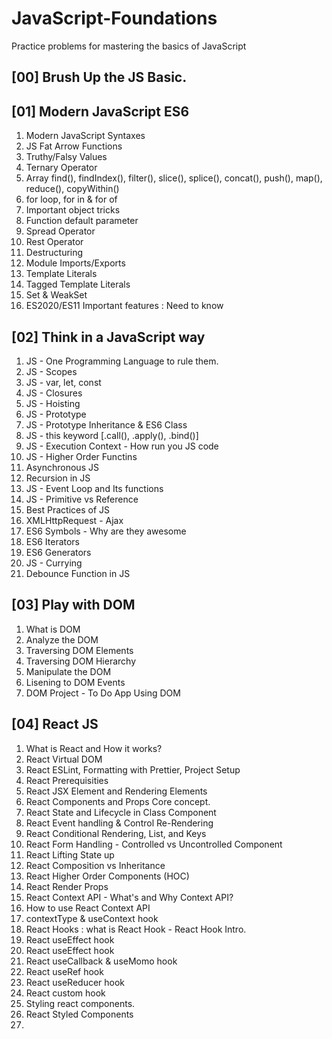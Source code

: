 # JavaScript-Foundations

Practice problems for mastering the basics of JavaScript

## [00] Brush Up the JS Basic.

## [01] Modern JavaScript ES6

1. Modern JavaScript Syntaxes
2. JS Fat Arrow Functions
3. Truthy/Falsy Values
4. Ternary Operator
5. Array find(), findIndex(), filter(), slice(), splice(), concat(), push(), map(), reduce(), copyWithin()
6. for loop, for in & for of
7. Important object tricks
8. Function default parameter
9. Spread Operator
10. Rest Operator
11. Destructuring
12. Module Imports/Exports
13. Template Literals
14. Tagged Template Literals
15. Set & WeakSet
16. ES2020/ES11 Important features : Need to know

## [02] Think in a JavaScript way

1. JS - One Programming Language to rule them.
2. JS - Scopes
3. JS - var, let, const
4. JS - Closures
5. JS - Hoisting
6. JS - Prototype
7. JS - Prototype Inheritance & ES6 Class
8. JS - this keyword [.call(), .apply(), .bind()]
9. JS - Execution Context - How run you JS code
10. JS - Higher Order Functins
11. Asynchronous JS
12. Recursion in JS
13. JS - Event Loop and Its functions
14. JS - Primitive vs Reference
15. Best Practices of JS
16. XMLHttpRequest - Ajax
17. ES6 Symbols - Why are they awesome
18. ES6 Iterators
19. ES6 Generators
20. JS - Currying
21. Debounce Function in JS

## [03] Play with DOM

1. What is DOM
2. Analyze the DOM
3. Traversing DOM Elements
4. Traversing DOM Hierarchy
5. Manipulate the DOM
6. Lisening to DOM Events
7. DOM Project - To Do App Using DOM

## [04] React JS

1. What is React and How it works?
2. React Virtual DOM
3. React ESLint, Formatting with Prettier, Project Setup
4. React Prerequisities
5. React JSX Element and Rendering Elements
6. React Components and Props Core concept.
7. React State and Lifecycle in Class Component
8. React Event handling & Control Re-Rendering
9. React Conditional Rendering, List, and Keys
10. React Form Handling - Controlled vs Uncontrolled Component
11. React Lifting State up
12. React Composition vs Inheritance
13. React Higher Order Components (HOC)
14. React Render Props
15. React Context API - What's and Why Context API?
16. How to use React Context API
17. contextType & useContext hook
18. React Hooks : what is React Hook - React Hook Intro.
19. React useEffect hook
20. React useEffect hook
21. React useCallback & useMomo hook
22. React useRef hook
23. React useReducer hook
24. React custom hook
25. Styling react components.
26. React Styled Components 
27. 

